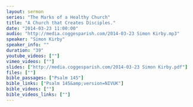 ```yaml
---
layout: sermon
series: "The Marks of a Healthy Church"
title: "A Church that Creates Disciples."
date: "2014-03-23 11:00:00"
audio: "http://media.coggesparish.com/2014-03-23 Simon Kirby.mp3"
speaker: "Simon Kirby"
speaker_info: ""
duration: "39"
youtube_videos: [""]
vimeo_videos: [""]
slides: ["http://media.coggesparish.com/2014-03-23 Simon Kirby.pdf"]
files: [""]
bible_passages: ["Psalm 145"]
bible_links: ["Psalm 145&amp;version=NIVUK"]
bible_videos: [""]
bible_videos_links: [""]
---
```

